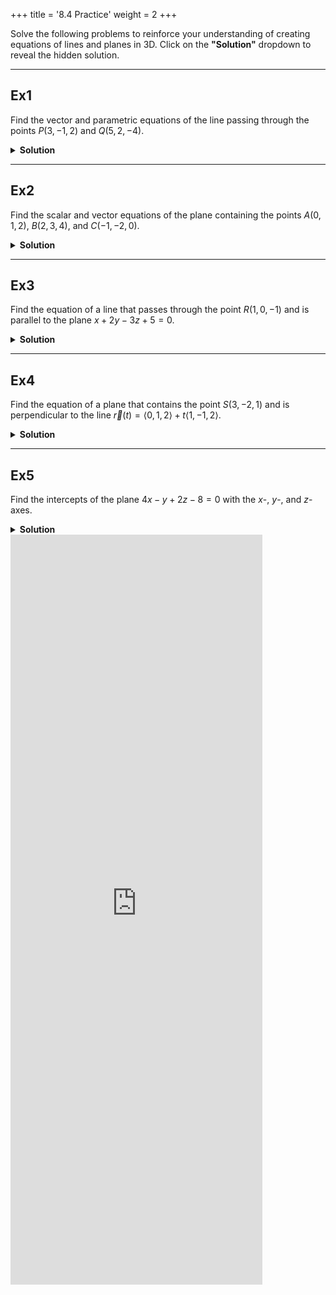 +++
title = '8.4 Practice'
weight = 2
+++

Solve the following problems to reinforce your understanding of creating equations of lines and planes in 3D. Click on the **"Solution"** dropdown to reveal the hidden solution.

---

## Ex1
Find the vector and parametric equations of the line passing through the points $P(3, -1, 2)$ and $Q(5, 2, -4)$.

<details>
<summary><strong>Solution</strong></summary>

- Find the direction vector $\vec{m}$:

  $$
  \vec{m} = \langle 5 - 3, 2 - (-1), -4 - 2 \rangle = \langle 2, 3, -6 \rangle.
  $$

- Use point $P(3, -1, 2)$ and $\vec{m} = \langle 2, 3, -6 \rangle$ to write the vector equation:

  $$
  \vec{r}(t) = \langle 3, -1, 2 \rangle + t\langle 2, 3, -6 \rangle.
  $$

- Convert to parametric form:

  $$
  x = 3 + 2t, \quad y = -1 + 3t, \quad z = 2 - 6t.
  $$

Final answer:

$$
\boxed{\text{Vector equation: } \vec{r}(t) = \langle 3, -1, 2 \rangle + t\langle 2, 3, -6 \rangle}
$$

$$
\boxed{\text{Parametric equations: } x = 3 + 2t, \, y = -1 + 3t, \, z = 2 - 6t.}
$$

</details>

---

## Ex2
Find the scalar and vector equations of the plane containing the points $A(0, 1, 2)$, $B(2, 3, 4)$, and $C(-1, -2, 0)$.

<details>
<summary><strong>Solution</strong></summary>

- Find two direction vectors on the plane:

  $$
  \vec{AB} = \langle 2 - 0, 3 - 1, 4 - 2 \rangle = \langle 2, 2, 2 \rangle,
  $$

  $$
  \vec{AC} = \langle -1 - 0, -2 - 1, 0 - 2 \rangle = \langle -1, -3, -2 \rangle.
  $$

- Compute the normal vector $\vec{n}$ as the cross product of $\vec{AB}$ and $\vec{AC}$:

  $$
  \vec{n} = \vec{AB} \times \vec{AC} = \begin{vmatrix}
  \mathbf{i} & \mathbf{j} & \mathbf{k} \\
  2 & 2 & 2 \\
  -1 & -3 & -2
  \end{vmatrix}.
  $$

  Expand the determinant:

  $$
  \vec{n} = \mathbf{i}((2)(-2) - (2)(-3)) - \mathbf{j}((2)(-2) - (2)(-1)) + \mathbf{k}((2)(-3) - (2)(-1)).
  $$

  Simplify:

  $$
  \vec{n} = \langle 2, -2, -4 \rangle.
  $$

- Use $\vec{n} = \langle 2, -2, -4 \rangle$ and point $A(0, 1, 2)$ to write the scalar equation:

  $$
  2(x - 0) - 2(y - 1) - 4(z - 2) = 0.
  $$

  Simplify:

  $$
  2x - 2y - 4z + 10 = 0.
  $$

- Write the vector equation:

  $$
  \vec{r}(s, t) = \langle 0, 1, 2 \rangle + s\langle 2, 2, 2 \rangle + t\langle -1, -3, -2 \rangle.
  $$

Final answer:

$$
\boxed{\text{Scalar equation: } 2x - 2y - 4z + 10 = 0}
$$

$$
\boxed{\text{Vector equation: } \vec{r}(s, t) = \langle 0, 1, 2 \rangle + s\langle 2, 2, 2 \rangle + t\langle -1, -3, -2 \rangle.}
$$

</details>

---

## Ex3
Find the equation of a line that passes through the point $R(1, 0, -1)$ and is parallel to the plane $x + 2y - 3z + 5 = 0$.

<details>
<summary><strong>Solution</strong></summary>

- The normal vector of the plane is $\vec{n} = \langle 1, 2, -3 \rangle$.
- A line parallel to the plane must have a direction vector $\vec{m}$ that is perpendicular to $\vec{n}$. Choose $\vec{m} = \langle 2, -1, 0 \rangle$ (any vector satisfying $\vec{m} \cdot \vec{n} = 0$).

- Use point $R(1, 0, -1)$ and $\vec{m} = \langle 2, -1, 0 \rangle$ to write the vector equation:

  $$
  \vec{r}(t) = \langle 1, 0, -1 \rangle + t\langle 2, -1, 0 \rangle.
  $$

- Convert to parametric form:

  $$
  x = 1 + 2t, \quad y = -t, \quad z = -1.
  $$

Final answer:

$$
\boxed{\text{Vector equation: } \vec{r}(t) = \langle 1, 0, -1 \rangle + t\langle 2, -1, 0 \rangle}
$$

$$
\boxed{\text{Parametric equations: } x = 1 + 2t, \, y = -t, \, z = -1.}
$$

</details>

---

## Ex4
Find the equation of a plane that contains the point $S(3, -2, 1)$ and is perpendicular to the line $\vec{r}(t) = \langle 0, 1, 2 \rangle + t\langle 1, -1, 2 \rangle$.

<details>
<summary><strong>Solution</strong></summary>

- The direction vector of the line is $\vec{m} = \langle 1, -1, 2 \rangle$, which serves as the normal vector $\vec{n}$ of the plane.
- Use $\vec{n} = \langle 1, -1, 2 \rangle$ and point $S(3, -2, 1)$ to write the scalar equation:

  $$
  1(x - 3) - 1(y + 2) + 2(z - 1) = 0.
  $$

  Simplify:

  $$
  x - y + 2z - 7 = 0.
  $$

Final answer:

$$
\boxed{\text{Scalar equation: } x - y + 2z - 7 = 0.}
$$

</details>

---

## Ex5
Find the intercepts of the plane $4x - y + 2z - 8 = 0$ with the $x$-, $y$-, and $z$-axes.

<details>
<summary><strong>Solution</strong></summary>

- To find the $x$-intercept, set $y = 0$ and $z = 0$:

  $$
  4x - 8 = 0 \implies x = 2.
  $$

- To find the $y$-intercept, set $x = 0$ and $z = 0$:

  $$
  -y - 8 = 0 \implies y = -8.
  $$

- To find the $z$-intercept, set $x = 0$ and $y = 0$:

  $$
  2z - 8 = 0 \implies z = 4.
  $$

Final answer:

$$
\boxed{\text{x-intercept: } 2, \, \text{y-intercept: } -8, \, \text{z-intercept: } 4.}
$$

</details>



<iframe src="https://script.google.com/macros/s/AKfycby3OaMvvRmS2db_FZsl7a1xS-YpYwJWL1G-TVLo16OOz-le12DtM7T0MCfyBIFw337FVg/exec" width="80%" height="1200px" frameborder="0" marginheight="0" marginwidth="0">Loading...</iframe>

